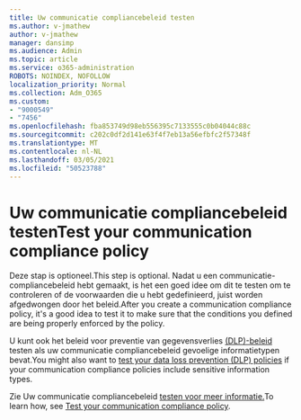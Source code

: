 ```yaml
---
title: Uw communicatie compliancebeleid testen
ms.author: v-jmathew
author: v-jmathew
manager: dansimp
ms.audience: Admin
ms.topic: article
ms.service: o365-administration
ROBOTS: NOINDEX, NOFOLLOW
localization_priority: Normal
ms.collection: Adm_O365
ms.custom:
- "9000549"
- "7456"
ms.openlocfilehash: fba853749d98eb556395c7133555c0b04044c88c
ms.sourcegitcommit: c202c0df2d141e63f4f7eb13a56efbfc2f57348f
ms.translationtype: MT
ms.contentlocale: nl-NL
ms.lasthandoff: 03/05/2021
ms.locfileid: "50523788"
---
```

# <a name="test-your-communication-compliance-policy"></a><span data-ttu-id="4382f-102">Uw communicatie compliancebeleid testen</span><span class="sxs-lookup"><span data-stu-id="4382f-102">Test your communication compliance policy</span></span>

<span data-ttu-id="4382f-103">Deze stap is optioneel.</span><span class="sxs-lookup"><span data-stu-id="4382f-103">This step is optional.</span></span> <span data-ttu-id="4382f-104">Nadat u een communicatie-compliancebeleid hebt gemaakt, is het een goed idee om dit te testen om te controleren of de voorwaarden die u hebt gedefinieerd, juist worden afgedwongen door het beleid.</span><span class="sxs-lookup"><span data-stu-id="4382f-104">After you create a communication compliance policy, it's a good idea to test it to make sure that the conditions you defined are being properly enforced by the policy.</span></span>

<span data-ttu-id="4382f-105">U kunt ook het beleid voor preventie van gegevensverlies [(DLP)-beleid](https://go.microsoft.com/fwlink/?linkid=2110890) testen als uw communicatie compliancebeleid gevoelige informatietypen bevat.</span><span class="sxs-lookup"><span data-stu-id="4382f-105">You might also want to [test your data loss prevention (DLP) policies](https://go.microsoft.com/fwlink/?linkid=2110890) if your communication compliance policies include sensitive information types.</span></span>

<span data-ttu-id="4382f-106">Zie Uw communicatie compliancebeleid [testen voor meer informatie.](https://go.microsoft.com/fwlink/?linkid=2111304)</span><span class="sxs-lookup"><span data-stu-id="4382f-106">To learn how, see [Test your communication compliance policy](https://go.microsoft.com/fwlink/?linkid=2111304).</span></span>
